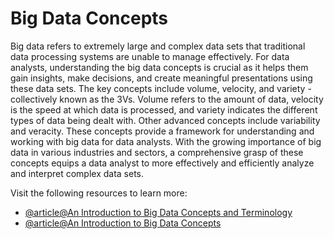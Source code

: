 # Big Data Concepts 

Big data refers to extremely large and complex data sets that traditional data processing systems are unable to manage effectively. For data analysts, understanding the big data concepts is crucial as it helps them gain insights, make decisions, and create meaningful presentations using these data sets. The key concepts include volume, velocity, and variety - collectively known as the 3Vs. Volume refers to the amount of data, velocity is the speed at which data is processed, and variety indicates the different types of data being dealt with. Other advanced concepts include variability and veracity. These concepts provide a framework for understanding and working with big data for data analysts. With the growing importance of big data in various industries and sectors, a comprehensive grasp of these concepts equips a data analyst to more effectively and efficiently analyze and interpret complex data sets.

Visit the following resources to learn more:

- [@article@An Introduction to Big Data Concepts and Terminology](https://www.digitalocean.com/community/tutorials/an-introduction-to-big-data-concepts-and-terminology)
- [@article@An Introduction to Big Data Concepts](https://www.suse.com/c/rancher_blog/an-introduction-to-big-data-concepts/)